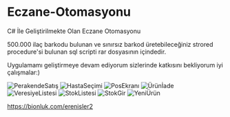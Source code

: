 # Eczane-Otomasyonu
C# İle Geliştirilmekte Olan Eczane Otomasyonu

500.000 ilaç barkodu bulunan ve sınırsız barkod üretebileceğiniz strored procedure'si bulunan sql scripti rar dosyasının içindedir.

Uygulamamı geliştirmeye devam ediyorum sizlerinde katkısını bekliyorum iyi çalışmalar:)

![PerakendeSatış](https://github.com/merenisler/Eczane-Otomasyonu/assets/142229251/08ab683b-3d6b-4404-9048-1b38b80bff62)
![HastaSeçimi](https://github.com/merenisler/Eczane-Otomasyonu/assets/142229251/a3e66f32-7678-444b-875e-697f5710a95d)
![PosEkranı](https://github.com/merenisler/Eczane-Otomasyonu/assets/142229251/2118978c-7752-43d8-867b-e6d613b68259)
![Ürünİade](https://github.com/merenisler/Eczane-Otomasyonu/assets/142229251/98595f0c-f0c0-445b-bf9f-0ef056d16e37)
![VeresiyeListesi](https://github.com/merenisler/Eczane-Otomasyonu/assets/142229251/cee0b0a2-f038-43a8-ae4f-f2d3411a9774)
![StokListesi](https://github.com/merenisler/Eczane-Otomasyonu/assets/142229251/37abf864-0882-4499-bee5-df340ae4a7d9)
![StokGir](https://github.com/merenisler/Eczane-Otomasyonu/assets/142229251/2eb92fe6-08ad-48ca-a5d2-eac0a7d967a9)
![YeniÜrün](https://github.com/merenisler/Eczane-Otomasyonu/assets/142229251/f1dbd446-f7a0-45e0-b7ba-50d9bec1cc2b)

https://bionluk.com/erenisler2
